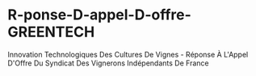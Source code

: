 # R-ponse-D-appel-D-offre-GREENTECH
Innovation Technologiques Des Cultures De Vignes - Réponse À L'Appel D'Offre Du Syndicat Des Vignerons Indépendants De France
